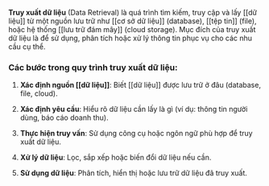 **Truy xuất dữ liệu** (Data Retrieval) là quá trình tìm kiếm, truy cập và lấy [[dữ liệu]] từ một nguồn lưu trữ như [[cơ sở dữ liệu]] (database), [[tệp tin]] (file), hoặc hệ thống [[lưu trữ đám mây]] (cloud storage). Mục đích của truy xuất dữ liệu là để sử dụng, phân tích hoặc xử lý thông tin phục vụ cho các nhu cầu cụ thể.

### Các bước trong quy trình truy xuất dữ liệu:

1. **Xác định nguồn [[dữ liệu]]**: Biết [[dữ liệu]] được lưu trữ ở đâu (database, file, cloud).
    
2. **Xác định yêu cầu**: Hiểu rõ dữ liệu cần lấy là gì (ví dụ: thông tin người dùng, báo cáo doanh thu).
    
3. **Thực hiện truy vấn**: Sử dụng công cụ hoặc ngôn ngữ phù hợp để truy xuất dữ liệu.
    
4. **Xử lý dữ liệu**: Lọc, sắp xếp hoặc biến đổi dữ liệu nếu cần.
    
5. **Sử dụng dữ liệu**: Phân tích, hiển thị hoặc lưu trữ dữ liệu đã truy xuất.